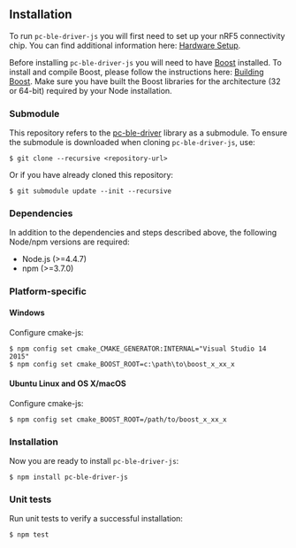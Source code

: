 ## Installation

To run `pc-ble-driver-js` you will first need to set up your nRF5 connectivity chip. You can find additional information here: [Hardware Setup](https://github.com/NordicSemiconductor/pc-ble-driver#hardware-setup).

Before installing `pc-ble-driver-js` you will need to have [Boost](http://www.boost.org/) installed. To install and compile Boost, please follow the instructions here: [Building Boost](https://github.com/NordicSemiconductor/pc-ble-driver#building-boost). Make sure you have built the Boost libraries for the architecture (32 or 64-bit) required by your Node installation.

### Submodule

This repository refers to the [pc-ble-driver](https://github.com/NordicSemiconductor/pc-ble-driver) library as a submodule. To ensure the submodule is downloaded when cloning `pc-ble-driver-js`, use:

    $ git clone --recursive <repository-url>

Or if you have already cloned this repository:

    $ git submodule update --init --recursive

### Dependencies

In addition to the dependencies and steps described above, the following Node/npm versions are required:

* Node.js (>=4.4.7)
* npm (>=3.7.0)

### Platform-specific

#### Windows

Configure cmake-js:

    $ npm config set cmake_CMAKE_GENERATOR:INTERNAL="Visual Studio 14 2015"
    $ npm config set cmake_BOOST_ROOT=c:\path\to\boost_x_xx_x

#### Ubuntu Linux and OS X/macOS

Configure cmake-js:

    $ npm config set cmake_BOOST_ROOT=/path/to/boost_x_xx_x

### Installation

Now you are ready to install `pc-ble-driver-js`:

    $ npm install pc-ble-driver-js

### Unit tests

Run unit tests to verify a successful installation:

    $ npm test